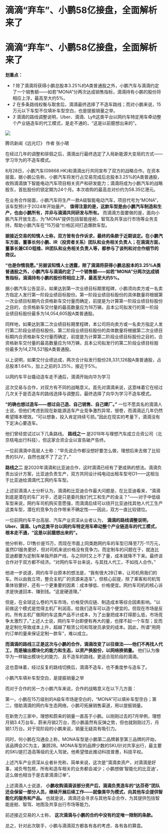 # 滴滴“弃车”、小鹏58亿接盘，全面解析来了

# 滴滴“弃车”、小鹏58亿接盘，全面解析来了

**划重点：**

  * _1_ 除了滴滴将获得小鹏总股本3.25%的A类普通股之外，小鹏汽车与滴滴约定了一个销售额——如若“MONA”分两次达成销售指标，滴滴持有小鹏的股份将相应上浮，最高至大约5%。
  * _2_ 在多条路线权衡与取舍后，滴滴最终选择了不造车路线；而对小鹏来说，15万元以下车型不仅填补车型空白，也是提振销量之举。
  * _3_ 滴滴的路线调整说明，Uber、滴滴、Lyft这类平台以网约车特定用车牵动整个产业链造车的代工模式，是走不通的，“这是以前臆想出来的”。

![](https://inews.gtimg.com/news_bt/OzOOSUvacLgq6bpS5lT7qg0fNZ3D-rqx52mgOz56KUtJ4AA/1000)

腾讯新闻《远光灯》 作者 张小珺

在经过几年的调整和徘徊之后，滴滴出行最终选定了入局新能源大变局的方式——学习华为的不造车模式。

8月28日，小鹏汽车(09868.HK)和滴滴出行共同宣布了双方的战略合作。在资本层面，据小鹏公告称，小鹏汽车将发行占交易完成后总股本3.25%的A类普通股，收购滴滴旗下智能电动汽车项目相关资产和研发能力；滴滴将成为小鹏汽车的战略股东，首批股份的锁定期为24个月。本次收购的最高总对价约为58.35亿港元。

在业务合作层面，小鹏汽车将生产一款A级智能电动汽车，项目代号为“MONA”，该车型预计于2024年开始量产。
**值得注意的是，这款车型是由小鹏汽车制造和生产，也由小鹏所有，并非与滴滴共同研发与所有。**
而滴滴方面要做的是，面向小鹏汽车开放生态，为“MONA”提供包括智能座舱、智驾及共享出行市场等业务支持，帮助小鹏汽车在“15万级”价格区间打造爆款车型。

**据接近交易的知情人士称，双方皆有合作诉求，最终的条款于近期谈定。在小鹏汽车方面，董事长何小鹏、IR（投资者关系）团队和业务相关负责人；在滴滴方面，董事长兼CEO程维、IR团队和业务相关负责人等，都参与了谈判和对合作细节的商议。**

**“也是你情我愿。”另据该知情人士透露，除了滴滴将获得小鹏总股本的3.25%A类普通股之外，小鹏汽车与滴滴约定了一个销售额——如若“MONA”分两次达成销售指标，滴滴持有小鹏的股份将相应上浮，最高至大约5%。**

据小鹏汽车公告显示，如果达到第一次业绩目标期里程碑，小鹏须向卖方或一名卖方指定人发行第一阶段业绩目标股份。第一阶段业绩目标股份的具体数量将根据第一次业绩目标期内合资格新车交付量而确定，前提是为计算第一阶段业绩目标股份之目的，合资格新车交付量的最高数量应为18万辆，且本公司拟发行的第一阶段业绩目标股份最多为14,054,605股A类普通股。

同样地，如果达到第二次业绩目标期里程碑，本公司将向卖方或一名卖方指定人发行第二阶段业绩目标股份。第二阶段业绩目标股份的具体数量将根据第二次业绩目标期内合资格新车交付量而确定，前提是为计算第二阶段业绩目标股份之目的，合资格新车交付量的最高数量应为18万辆，且本公司拟发行的第二阶段业绩目标股份最多为14,276,521股A类普通股。

以上说明，如果交付业绩达成，两次合计拟发行股份28,331,126股A类普通股，占总股本1.64%，加上之前的3.25%，接近于5%。

以网约车平台撬动造车走不通后，滴滴开始向华为学习

这次交易与合作，对双方有不同的战略意义。首先对滴滴来说，这意味着它在经过几次关于是否造车的路线选择与调整后，最终选择了向华为学习不造车模式。

**“的确也想过造车——想过自己造、自己销售、自己建厂。”**
一位不愿具名的滴滴人士说，但他们考虑到现在新能源造车产业竞争激烈异常，很卷，而滴滴近几年仍然希望降本增效。“可以想象，投入肯定持续亏损。”因此在现实的考量下，滴滴没有下定决心要造车。

他们曾经尝试过以下几条路线。 **路线之一** 是2018年与理想汽车成立合资公司（北京桔电出行科技），但这家合资企业以宣告破产告终。

一位前滴滴中高层人士称：“早先说合作都没想好要怎么做，理想后来去做了比较贵的SUV，自然也就不了了之了。”

**路线之二**
是2020年滴滴和比亚迪合作，这时滴滴已经有了更成熟的想法。滴滴负责出设计方案，比亚迪负责生产，双方共同设计纯电动出租车型号D1——这相当于比亚迪给滴滴代工网约车车型。

上述前滴滴人士分析认为，滴滴和比亚迪合作最大问题是，在比亚迪看来，“滴滴到底是潜在的车厂对手，还是只是委托我们代工和生产的金主？”——对于中低级车型来说，网约车司机购买意愿强，而滴滴后续可以绕开比亚迪找其他人代工生产这类车型，潜在的竞争为合作带来不确定性——因此，双方一直比较错位。

一位前网约车平台高层、汽车产业资深从业者认为，
**滴滴的路线调整说明，Uber、滴滴、Lyft这类平台以网约车特定用车牵动整个产业链造车的代工模式，根本走不通，“这是以前臆想出来的”。**

他分析称，D1售价是15万，而现在市面上同类跑网约车的车型已降至7万-11万元，虽然D1服务更好，但对司机来说价格没有竞争力。而定制车的问题在于，就连比亚迪都要为定制车单独开辟产线，与之同时又上不了量，成本就降不下来。最终该合作对于双方都不经济。“对网约车平台来说，与其找人代工，不如找人合作。”

他进一步说道，网约车平台原本的想法是，“我有很大2B订单，让司机用我们的车。所以由我立项，整合主机厂的资源来造车”。但核心前提，除了乘客和司机驾乘体验要好，还有一个更重要的因素：成本够低、价格便宜。网约车司机的核心诉求是快速回本、赚到钱。“这是硬道理。”

但是，在全球这么卷的汽车市场，价格受供应链、制造成本等综合因素影响。“以前做这个模式是觉得主机厂利润高，给我们造车可以造个便宜的。但现在市场是反的。所有主机厂做网约车这类产品不计成本，为了出量把成本打得那么低，市场竞争太激烈了。”上述人士说，网约车平台即便有再大的量，也撑不起一个车型；反而是定制化导致成本上升，超越了租赁公司和驾驶员承受的成本。因此，所谓“用网约订单的量来保证定制一款车”，难以成立。

**而滴滴的路线三正是这次与小鹏的合作，滴滴改变了以往做法——他们不再找人代工，而是输出模块化的能力和生态，以资产换股份，以网络换销量。**
他们认为像华为一样输出模块化的能力、且不造车的路线，更适合现阶段的滴滴。

这也意味着，经过反复的路线切换后，滴滴不造车，也不重度参与造车了。

小鹏汽车填补车型空白，是提振销量之举

而对于合作的另一方小鹏汽车来说，合作的战略意义在以下几方面：

第一，小鹏在15万级别的A级车市场是空白的，“MONA”可以填补车型空白；第二，借助滴滴的网约车生态网络，小鹏可拓展销售渠道，用以提振销量。

在新势力三家中，理想和蔚来的销量一直高于小鹏。以刚刚过去的7月举例，理想月销3.4万台车，蔚来月销2万台，而小鹏虽然有反弹之势，但也就刚刚过万，月销1.1万台。对于现阶段的小鹏来说，销量无疑具有吸引力。

同时，何小鹏在沟通会上称，MONA车型是小鹏第二品牌甚至第三品牌的开始，该品牌会2C为主，兼顾2B。MONA车型的品牌少数的SKU针对共享出行，最主要的SKU是打造高等级的无人驾驶。他希望借此推动科技普惠，科技平权。

上述汽车产业资深从业者补充称，简单来说，这次是“滴滴卖资产，对滴滴是好事，减负甩包袱，所有和造车相关的业务都会减少；小鹏想做‘智能化的比亚迪’，这么做也相当于是去拿滴滴订单”。

上述滴滴人士说道，
**小鹏收购滴滴该部分资产后，滴滴负责造车的“达芬奇”团队还会保留一部分人员，继续开展后续工作——就像类华为模式，向其他车企提供智能化的服务和产品。**
也就是说，滴滴还会寻求与其他车企合作，为其提供包括智能座舱、智驾、地图及共享出行市场等能力。

前述接近交易的人士称， **这次滴滴与小鹏的合约中没有约定唯一限制的条款。**

总之，针对此次联手，小鹏与滴滴双方都各有各的考虑、各有各的算盘。

